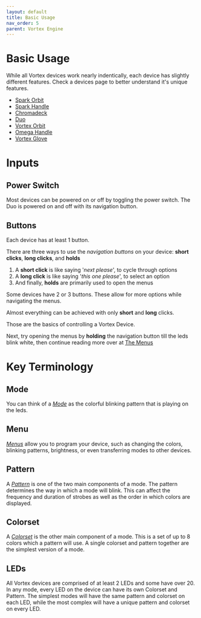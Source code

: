 ```yaml
---
layout: default
title: Basic Usage
nav_order: 5
parent: Vortex Engine
---
```


# Basic Usage
While all Vortex devices work nearly indentically, each device has slightly different features. Check a devices page to better understand it's unique features.

- [Spark Orbit](Spark_Orbit_guide.html)
- [Spark Handle](Spark_Handle_guide.html)
- [Chromadeck](Chromadeck_guide.html)
- [Duo](duo_guide.html)
- [Vortex Orbit](orbit_guide.html)
- [Omega Handle](handles_guide.html)
- [Vortex Glove](gloves_guide.html)

# Inputs

## Power Switch
Most devices can be powered on or off by toggling the power switch. The Duo is powered on and off with its navigation button.

## Buttons
Each device has at least 1 button.

There are three ways to use the _navigation buttons_ on your device: **short clicks**, **long clicks**, and **holds**

  1. A **short click** is like saying '_next please_', to cycle through options  
  2. A **long click** is like saying '_this one please_', to select an option
  3. And finally, **holds** are primarily used to open the menus 

Some devices have 2 or 3 buttons. These allow for more options while navigating the menus.

Almost everything can be achieved with only **short** and **long** clicks.

Those are the basics of controlling a Vortex Device.

Next, try opening the menus by **holding** the navigation button till the leds blink white, then continue reading more over at [The Menus](menus.html)

# Key Terminology

## Mode

You can think of a [_Mode_](modes.html) as the colorful blinking pattern that is playing on the leds.

## Menu

[_Menus_](menus.html) allow you to program your device, such as changing the colors, blinking patterns, brightness, or even transferring modes to other devices.

## Pattern

A [_Pattern_]() is one of the two main components of a mode. The pattern determines the way in which a mode will blink. This can affect the frequency and duration of strobes as well as the order in which colors are displayed.

## Colorset

A [_Colorset_](colorsets.html) is the other main component of a mode. This is a set of up to 8 colors which a pattern will use. A single colorset and pattern together are the simplest version of a mode.

## LEDs

All Vortex devices are comprised of at least 2 LEDs and some have over 20. In any mode, every LED on the device can have its own Colorset and Pattern. The simplest modes will have the same pattern and colorset on each LED, while the most complex will have a unique pattern and colorset on every LED.

